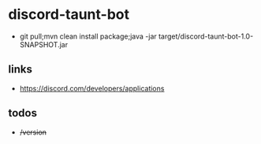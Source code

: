 # discord-taunt-bot

+ git pull;mvn clean install package;java -jar target/discord-taunt-bot-1.0-SNAPSHOT.jar


## links

+ https://discord.com/developers/applications

## todos

+ ~~/version~~
